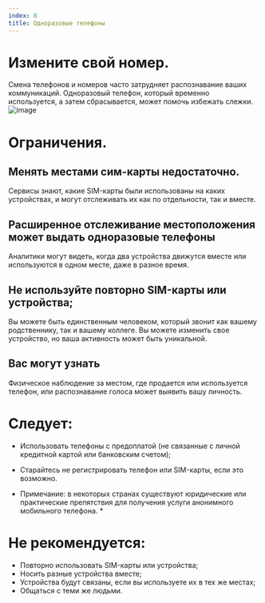 ```yaml
---
index: 8
title: Одноразовые телефоны
---
```

# Измените свой номер.

Смена телефонов и номеров часто затрудняет распознавание ваших коммуникаций. Одноразовый телефон, который временно используется, а затем сбрасывается, может помочь избежать слежки.
![image](mobile7.png)

# Ограничения.

## Менять местами сим-карты недостаточно.

Сервисы знают, какие SIM-карты были использованы на каких устройствах, и могут отслеживать их как по отдельности, так и вместе.

## Расширенное отслеживание местоположения может выдать одноразовые телефоны

Аналитики могут видеть, когда два устройства движутся вместе или используются в одном месте, даже в разное время.

## Не используйте повторно SIM-карты или устройства;

Вы можете быть единственным человеком, который звонит как вашему родственнику, так и вашему коллеге. Вы можете изменить свое устройство, но ваша активность может быть уникальной.

## Вас могут узнать

Физическое наблюдение за местом, где продается или используется телефон, или распознавание голоса может выявить вашу личность.

# Следует:

*   Использовать телефоны с предоплатой (не связанные с личной кредитной картой или банковским счетом);
*   Старайтесь не регистрировать телефон или SIM-карты, если это возможно.

* Примечание: в некоторых странах существуют юридические или практические препятствия для получения услуги анонимного мобильного телефона. *

# Не рекомендуется:

*   Повторно использовать SIM-карты или устройства;
*   Носить разные устройства вместе;
*   Устройства будут связаны, если вы используете их в тех же местах;
*   Общаться с теми же людьми.